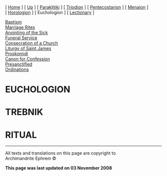 \[ [Home](index.md) \] \[ [Up](liturgic.md) \]
\[ [Paraklitiki](oktoich.md) \] \[ [Triodion](triodion.md) \]
\[ [Pentecostarion](pentecos.md) \] \[ [Menaion](menaion.md) \]
\[ [Horologion](horologion.md) \] \[ Euchologion \]
\[ [Lectionary](lectionary.md) \]

[Baptism](baptism.md)  
[Marriage Rites](marriage.md)  
[Anointing of the Sick](anointin.md)  
[Funeral Service](funeral.md)  
[Consecration of a Church](dedic-int.md)  
[Liturgy of Saint James](lit-james.md)  
[Proskomidi](proskomidi.md)  
[Canon for Confession](canon_for_confession.md)  
[Presanctified](presanctified.md)  
[Ordinations](ordinations.md)

# EUCHOLOGION

# TREBNIK

# RITUAL

-----

All texts and translations on this page are copyright to  
Archimandrite Ephrem ©

**This page was last updated on 03 November 2008**

